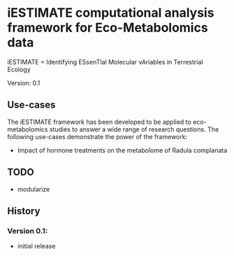 # iESTIMATE computational analysis framework for Eco-Metabolomics data
iESTIMATE = Identifying ESsenTIal Molecular vAriables in Terrestrial Ecology

Version: 0.1

## Use-cases
The iESTIMATE framework has been developed to be applied to eco-metabolomics studies to answer a wide range of research questions. The following use-cases demonstrate the power of the framework:
- Impact of hormone treatments on the metabolome of Radula complanata

## TODO
- modularize



## History

### Version 0.1:
- initial release
